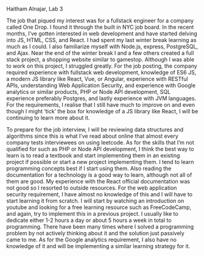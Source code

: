 Haitham Alnajar, Lab 3

The job that piqued my interest was for a fullstack engineer for a company called One Drop. I found it through the built in NYC job board. In the recent months, I’ve gotten interested in web development and have started delving into JS, HTML, CSS, and React. I had spent my last winter break learning as much as I could. I also familiarize myself with Node.js, express, PostgreSQL, and Ajax. Near the end of the winter break I and a few others created a full stack project, a shopping website similar to gamestop. Although I was able to work on this project, I struggled greatly. For the job posting, the company required experience with fullstack web development, knowledge of ES6 JS, a modern JS library like React, Vue, or Angular, experience with RESTful APIs, understanding Web Application Security, and experience with Google analytics or similar products, PHP or Node API development, SQL experience preferably Postgres, and lastly experience with JVM languages. For the requirements, I realise that I still have much to improve on and even though I might ‘tick’ the box for knowledge of a JS library like React, I will be continuing to learn more about it.

To prepare for the job interview, I will be reviewing data structures and algorithms since this is what I’ve read about online that almost every company tests interviewees on using leetcode. As for the skills that I’m not qualified for such as PHP or Node API development, I think the best way to learn is to read a textbook and start implementing them in an existing project if possible or start a new project implementing them. I tend to learn programming concepts best if I start using them. Also reading the documentation for a technology is a good way to learn, although not all of them are good. My experience with the React official documentation was not good so I resorted to outside resources. For the web application security requirement, I have almost no knowledge of this and I will have to start learning it from scratch. I will start by watching an introduction on youtube and looking for a free learning resource such as FreeCodeCamp, and again, try to implement this in a previous project. I usually like to dedicate either 1-2 hours a day or about 5 hours a week in total to programming. There have been many times where I solved a programming problem by not actively thinking about it and the solution just passively came to me. As for the Google analytics requirement, I also have no knowledge of it and will be implementing a similar learning strategy for it.
